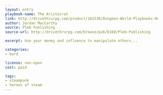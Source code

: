 ```yaml
---
layout: entry
playbook-name: The Aristocrat
link: http://drivethrurpg.com/product/161538/Dungeon-World-Playbooks-Heroes-of-Steam-Bundle
author: Jordan MacCarthy
source: Pleb Publishing
source-url: http://drivethrurpg.com/browse/pub/6168/Pleb-Publishing

excerpt: Use your money and influence to manipulate others...

categories:
- bard

license: non-open
cost: paid

tags:
- steampunk
- heroes of steam
---
```

